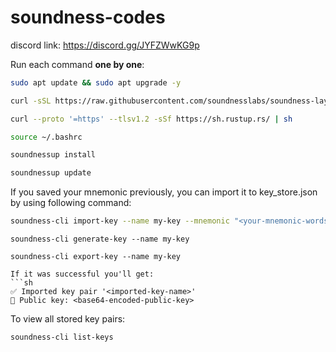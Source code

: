 # soundness-codes

discord link: https://discord.gg/JYFZWwKG9p

Run each command **one by one**:  

```sh
sudo apt update && sudo apt upgrade -y
```

```sh
curl -sSL https://raw.githubusercontent.com/soundnesslabs/soundness-layer/main/soundnessup/install | bash
```

```sh
curl --proto '=https' --tlsv1.2 -sSf https://sh.rustup.rs/ | sh
```

```sh
source ~/.bashrc
```

```sh
soundnessup install
```

```sh
soundnessup update
```


If you saved your mnemonic previously, you can import it to key_store.json by using following command:
```sh
soundness-cli import-key --name my-key --mnemonic "<your‑mnemonic‑words>"

```
```
soundness-cli generate-key --name my-key

```
```
soundness-cli export-key --name my-key

```

```
If it was successful you'll get:
```sh
✅ Imported key pair '<imported-key-name>'
🔑 Public key: <base64-encoded-public-key>

```
To view all stored key pairs:
```sh
soundness-cli list-keys

```
